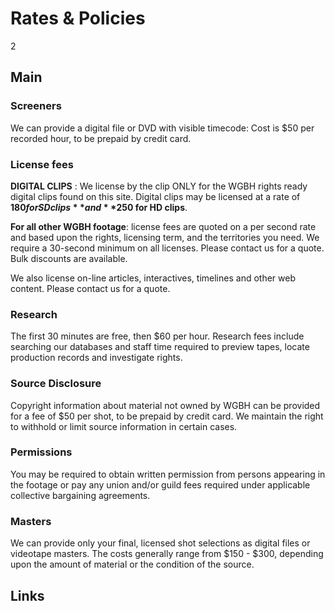 # Rates & Policies

2

## Main

### Screeners 
We can provide a digital file or DVD with visible timecode:  Cost is $50 per recorded hour, to be prepaid by credit card.

### License fees
 **DIGITAL CLIPS** :  We license by the clip ONLY for the WGBH rights ready digital clips found on this site.  Digital clips may be licensed at a rate of **$180 for SD clips** and **$250 for HD clips**.  

**For all other WGBH footage**: license fees are quoted on a per second rate and based upon the rights, licensing term, and the territories you need. We require a 30-second minimum on all licenses.  Please contact us for a quote.  Bulk discounts are available.

We also license on-line articles, interactives, timelines and other web content.  Please contact us for a quote. 

### Research  
The first 30 minutes are free, then $60 per hour.
Research fees include searching our databases and staff time required to preview tapes, locate production records and investigate rights.

### Source Disclosure
Copyright information about material not owned by WGBH can be provided for a fee of $50 per shot, to be prepaid by credit card.  We maintain the right to withhold or limit source information in certain cases.

### Permissions
You may be required to obtain written permission from persons appearing in the footage or pay any union and/or guild fees required under applicable collective bargaining agreements.

### Masters
We can provide only your final, licensed shot selections as digital files or videotape masters.  The costs generally range from $150 - $300, depending upon the amount of material or the condition of the source.



## Links
